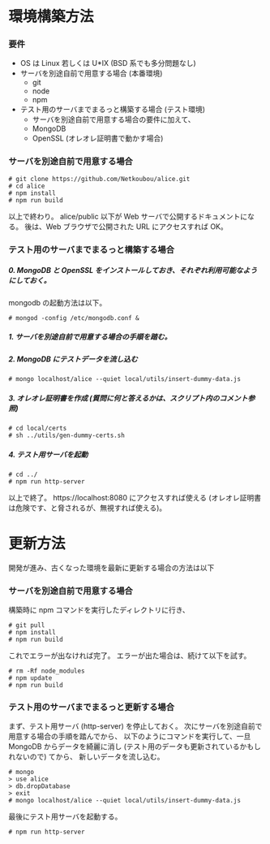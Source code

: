 # 環境構築方法

### 要件

* OS は Linux 若しくは U*IX (BSD 系でも多分問題なし)
* サーバを別途自前で用意する場合 (本番環境)
    * git
    * node
    * npm
* テスト用のサーバまでまるっと構築する場合 (テスト環境)
    * サーバを別途自前で用意する場合の要件に加えて、
    * MongoDB
    * OpenSSL (オレオレ証明書で動かす場合)


### サーバを別途自前で用意する場合

    # git clone https://github.com/Netkoubou/alice.git
    # cd alice
    # npm install
    # npm run build

以上で終わり。
alice/public 以下が Web サーバで公開するドキュメントになる。
後は、Web ブラウザで公開された URL にアクセスすれば OK。


### テスト用のサーバまでまるっと構築する場合

##### 0. MongoDB と OpenSSL をインストールしておき、それぞれ利用可能なようにしておく。

mongodb の起動方法は以下。

    # mongod -config /etc/mongodb.conf &

##### 1. サーバを別途自前で用意する場合の手順を踏む。
##### 2. MongoDB にテストデータを流し込む

    # mongo localhost/alice --quiet local/utils/insert-dummy-data.js

##### 3. オレオレ証明書を作成 (質問に何と答えるかは、スクリプト内のコメント参照)

    # cd local/certs
    # sh ../utils/gen-dummy-certs.sh

##### 4. テスト用サーバを起動

    # cd ../
    # npm run http-server

以上で終了。
https://localhost:8080 にアクセスすれば使える (オレオレ証明書は危険です、と脅されるが、無視すれば使える)。


# 更新方法

開発が進み、古くなった環境を最新に更新する場合の方法は以下

### サーバを別途自前で用意する場合

構築時に npm コマンドを実行したディレクトリに行き、

    # git pull
    # npm install
    # npm run build

これでエラーが出なければ完了。
エラーが出た場合は、続けて以下を試す。

    # rm -Rf node_modules
    # npm update
    # npm run build


### テスト用のサーバまでまるっと更新する場合

まず、テスト用サーバ (http-server) を停止しておく。
次にサーバを別途自前で用意する場合の手順を踏んでから、
以下のようにコマンドを実行して、一旦 MongoDB からデータを綺麗に消し
(テスト用のデータも更新されているかもしれないので) てから、
新しいデータを流し込む。

    # mongo
    > use alice
    > db.dropDatabase
    > exit
    # mongo localhost/alice --quiet local/utils/insert-dummy-data.js

最後にテスト用サーバを起動する。

    # npm run http-server
